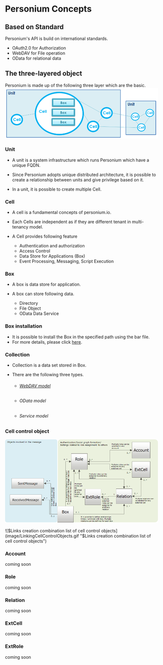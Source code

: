 # Personium Concepts  

## Based on Standard  

Personium's API is build on international standards.  

<ul class="listStyleTypeNone">
<li>OAuth2.0 for Authorization</li>
<li>WebDAV for File operation</li>
<li>OData for relational data</li>
</ul>

## The three-layered object  
Personium is made up of the following three layer which are the basic.  
![3LayerObject](image/3LayerStructure.png "3LayerObject")  

### Unit  
<ul class="listStyleTypeNone">
<li><p>A unit is a system infrastructure which runs Personium which have a unique FQDN.</p></li>
<li><p>Since Personium adopts unique distributed architecture, it is possible to create a relationship between units and give privilege based on it.</p></li>
<li><p>In a unit, it is possible to create multiple Cell.</p></li>
</ul>

### Cell  
<ul class="listStyleTypeNone">
<li>A cell is a fundamental concepts of personium.io.</li>
<li><p>Each Cells are independent as if they are different tenant in multi-tenancy model.</p></li>
<li><p>A Cell provides following feature</p>
<ul class="listStyleTypeNone">
<li>Authentication and authorization</li>
<li>Access Control</li>
<li>Data Store for Applications (Box)</li>
<li>Event Processing, Messaging, Script Execution</li>
</ul></li>
</ul>


### Box  
<ul class="listStyleTypeNone">
<li><p>A box is data store for application.</p></li>
<li><p>A box can store following data.</p>
<ul class="listStyleTypeNone">
<li>Directory</li>
<li>File Object</li>
<li>OData Data Service</li>
</ul></li>
</ul>

### Box installation  
<ul class="listStyleTypeNone">
<li>It is possible to install the Box in the specified path using the bar file.</li>
<li>For more details, please click <a href="./006_Box_install.html">here</a>.</li>
</ul>

### Collection  
<ul class="listStyleTypeNone">
<li>Collection is a data set stored in Box.</li>
<li><p>There are the following three types.</p>
<ul class="listStyleTypeNone">
<li><h6 id="webdav-model"><a href="./007_WebDAV_model.html">WebDAV model</a></h6></li>
<li><h6 id="odata-model">OData model</h6></li>
<li><h6 id="service-model">Service model</h6></li>
</ul></li>
</ul>

### Cell control object
![Cell control object E-R diagram](image/cell_ctrl_obj.png "Cell control object E-R diagram")

![$Links creation combination list of cell control objects](image/LinkingCellControlObjects.gif "$Links creation combination list of cell control objects")

### Account
coming soon

### Role
coming soon

### Relation
coming soon

### ExtCell
coming soon

### ExtRole
coming soon
